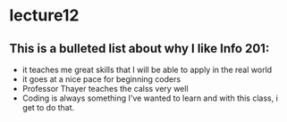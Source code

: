 # lecture12

## This is a bulleted list about why I like Info 201:
- it teaches me great skills that I will be able to apply in the real world
- it goes at a nice pace for beginning coders
- Professor Thayer teaches the calss very well
- Coding is always something I've wanted to learn and with this class, i get to do that.
